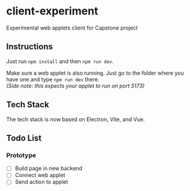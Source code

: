 # client-experiment
Experimental web applets client for Capstone project

## Instructions
Just run `npm install` and then `npm run dev`.

Make sure a web applet is also running. Just go to the folder where you have one and type `npm run dev` there.    
*(Side note: this expects your applet to run on port 5173)*

## Tech Stack
The tech stack is now based on Electron, Vite, and Vue.

## Todo List

### Prototype
- [ ] Build page in new backend
- [ ] Connect web applet
- [ ] Send action to applet